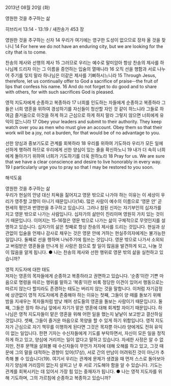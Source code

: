 2013년 08월 20일 (화)

영원한 것을 추구하는 삶



히브리서 13:14 - 13:19 / 새찬송가 453 장


영원한 것을 추구하는 신자 
14 우리가 여기에는 영구한 도성이 없으므로 장차 올 것을 찾나니
14 For here we do not have an enduring city, but we are looking for the city that is to come.  

찬송의 제사와 선행의 제사
15 그러므로 우리는 예수로 말미암아 항상 찬송의 제사를 하나님께 드리자 이는 그 이름을 증언하는 입술의 열매니라 16 오직 선을 행함과 서로 나누어 주기를 잊지 말라 하나님은 이같은 제사를 기뻐하시느니라
15 Through Jesus, therefore, let us continually offer to God a sacrifice of praise--the fruit of lips that confess his name. 16 And do not forget to do good and to share with others, for with such sacrifices God is pleased.   

영적 지도자에게 순종하고 복종하라 
17 너희를 인도하는 자들에게 순종하고 복종하라 그들은 너희 영혼을 위하여 경성하기를 자신들이 청산할 자인 것 같이 하느니라 그들로 하여금 즐거움으로 이것을 하게 하고 근심으로 하게 하지 말라 그렇지 않으면 너희에게 유익이 없느니라
17 Obey your leaders and submit to their authority. They keep watch over you as men who must give an account. Obey them so that their work will be a joy, not a burden, for that would be of no advantage to you.   

선한 양심과 중보기도로 관계를 회복하라 
18 우리를 위하여 기도하라 우리가 모든 일에 선하게 행하려 하므로 우리에게 선한 양심이 있는 줄을 확신하노니 19 내가 더 속히 너희에게 돌아가기 위하여 너희가 기도하기를 더욱 원하노라
18 Pray for us. We are sure that we have a clear conscience and desire to live honorably in every way. 19 I particularly urge you to pray so that I may be restored to you soon.

해석도움





영원한 것을 추구하는 삶  
우리가 현실의 안녕 대신 치욕을 짊어지고 영문 밖으로 나가야 하는 이유는 이 세상이 우리가 영주할 고향이 아니기 때문입니다(14). 많은 사람이 예수의 이름으로 ‘영문 안’ 곧 현세의 평안과 번영만을 추구하고 있습니다. 그러나 참된 신자는 자기부인의 십자가를 지고 영문 밖으로 나가는 사람입니다. 십자가의 삶만이 진리이며 영원히 가치 있는 것이기 때문입니다. 이어지는 15-16절은 영문 밖으로 나가는 삶이 구체적으로 무엇인지를 설명하고 있습니다. 십자가의 삶은 첫째로 항상 찬송의 제사를 드리는 것입니다. 현실과 상관없이 입술을 언제나 감사로 채우는 것은 영문 안에 거하는 현실주의자에게는 불가능한 일입니다. 둘째로 선을 행하며 나눠주기에 힘쓰는 것입니다. 영문 밖으로 나가서 소외되고 버림받은 영혼들을 만나게 된 사람은 참으로 할 일이 많음을 발견하게 되고, 나눌 것이 많음을 알게 됩니다. 
● 나는 찬송의 제사와 선한 행위로 영문 밖의 삶을 실천하고 있습니까?

영적 지도자에 대한 태도  
저자는 영혼의 목자들에게 순종하고 복종하라고 권면하고 있습니다. ‘순종’이란 기쁜 마음으로 명령을 따르는 행위를 말하고 ‘복종’이란 비록 정당한 이견이 있어서 행동으로는 따르지 않는다 할지라도 존경하는 태도는 버리지 않는 것을 말합니다. 이처럼 자기감정에 상관없이 영적 지도자에게 존중해야 하는 이유는 첫째, 그들이 양 떼를 돌보기 위해 밤을 지새우는 목자들처럼 밤낮 깨어 성도들의 영혼을 돌보는 사람이기 때문입니다. 둘째, 그들은 장차 하나님 앞에서 자기가 맡은 영혼에 대해 회계할 자이기 때문입니다. 하나님은 영적 지도자들이 맡은 영혼을 위해 어떤 일을 했는지 낱낱이 보고받고 결산하실 것입니다. 셋째, 그들이 즐거운 마음으로 목양을 할 수 있게 하기 위함입니다. 영적 지도자가 근심으로 자기 책무를 이행하게 된다면 그것은 목자뿐 아니라 양에게도 전혀 유익이 없는 일입니다. 한편 기자는 수신자들에게 기도를 부탁하면서, 자신이 모든 일을 정직하게 하고 있고, 양심에 거리끼는 일이 없다고 말하고 있습니다. 자세한 사정은 알 수 없지만, 전후 문맥을 살펴볼 때 수신자들이 무언가 저자에 대해 오해를 하고 있고, 그것 때문에 그의 말을 대적하는 경향이 있어(17상), 서로 간의 만남이 어려워진 것이 아닌가 추측해 볼 수 있습니다(19). 여기서 우리는 관계에 문제가 생겼을 때 먼저 스스로 돌아보아 자기 양심에 거리낌이 없는지 살피고 난 후 서로 기도해야 함을 알 수 있습니다. 기도는 관계를 회복시키는 데 있어서 가장 힘 있는 중재자가 됩니다. 
● 나는 영적 지도자를 위해 기도하며, 그의 가르침에 순종하고 복종하고 있습니까?